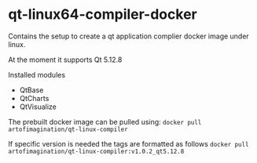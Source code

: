 # qt-linux64-compiler-docker
Contains the setup to create a qt application complier docker image under linux.

At the moment it supports Qt 5.12.8

Installed modules
 - QtBase
 - QtCharts
 - QtVisualize

The prebuilt docker image can be pulled using:
```docker pull artofimagination/qt-linux-compiler```

If specific version is needed the tags are formatted as follows
```docker pull artofimagination/qt-linux-compiler:v1.0.2_qt5.12.8```
